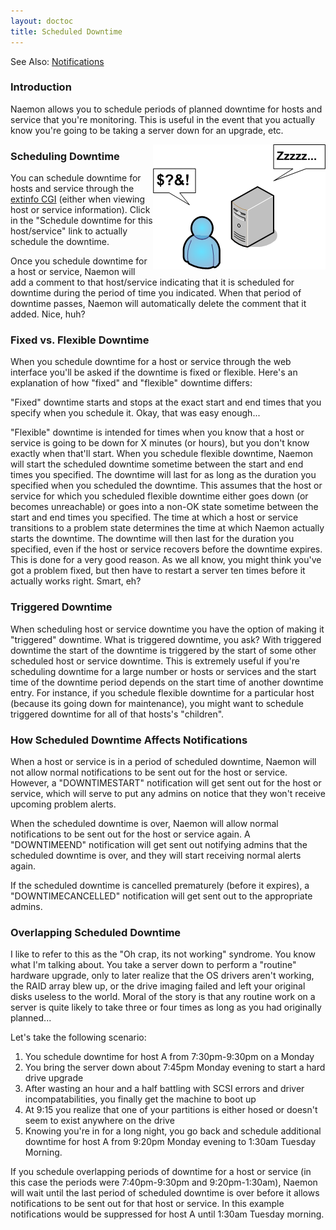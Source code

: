 ```yaml
---
layout: doctoc
title: Scheduled Downtime
---
```




<span class="glyphicon glyphicon-arrow-right"></span> See Also: <a href="notifications.html">Notifications</a>

### Introduction

Naemon allows you to schedule periods of planned downtime for hosts and service that you're monitoring.  This is useful in the event that you actually know you're going to be taking a server down for an upgrade, etc.

<img src="/images/downtime.png" border="0" style="float: right;" alt="Scheduled Downtime" title="Scheduled Downtime">

### Scheduling Downtime

You can schedule downtime for hosts and service through the <a href="cgis.html#extinfo_cgi">extinfo CGI</a> (either when viewing host or service information).  Click in the "Schedule downtime for this host/service" link to actually schedule the downtime.

Once you schedule downtime for a host or service, Naemon will add a comment to that host/service indicating that it is scheduled for downtime during the period of time you indicated.  When that period of downtime passes, Naemon will automatically delete the comment that it added.  Nice, huh?

### Fixed vs. Flexible Downtime

When you schedule downtime for a host or service through the web interface you'll be asked if the downtime is fixed or flexible.  Here's an explanation of how "fixed" and "flexible" downtime differs:

"Fixed" downtime starts and stops at the exact start and end times that you specify when you schedule it.  Okay, that was easy enough...

"Flexible" downtime is intended for times when you know that a host or service is going to be down for X minutes (or hours), but you don't know exactly when that'll start.  When you schedule flexible downtime, Naemon will start the scheduled downtime sometime between the start and end times you specified.  The downtime will last for as long as the duration you specified when you scheduled the downtime.  This assumes that the host or service for which you scheduled flexible downtime either goes down (or becomes unreachable) or goes into a non-OK state sometime between the start and end times you specified.  The time at which a host or service transitions to a problem state determines the time at which Naemon actually starts the downtime.  The downtime will then last for the duration you specified, even if the host or service recovers before the downtime expires.  This is done for a very good reason.  As we all know, you might think you've got a problem fixed, but then have to restart a server ten times before it actually works right.  Smart, eh?

### Triggered Downtime

When scheduling host or service downtime you have the option of making it "triggered" downtime.  What is triggered downtime, you ask?  With triggered downtime the start of the downtime is triggered by the start of some other scheduled host or service downtime.  This is extremely useful if you're scheduling downtime for a large number or hosts or services and the start time of the downtime period depends on the start time of another downtime entry.  For instance, if you schedule flexible downtime for a particular host (because its going down for maintenance), you might want to schedule triggered downtime for all of that hosts's "children".

### How Scheduled Downtime Affects Notifications

When a host or service is in a period of scheduled downtime, Naemon will not allow normal notifications to be sent out for the host or service.  However, a "DOWNTIMESTART" notification will get sent out for the host or service, which will serve to put any admins on notice that they won't receive upcoming problem alerts.

When the scheduled downtime is over, Naemon will allow normal notifications to be sent out for the host or service again.  A "DOWNTIMEEND" notification will get sent out notifying admins that the scheduled downtime is over, and they will start receiving normal alerts again.

If the scheduled downtime is cancelled prematurely (before it expires), a "DOWNTIMECANCELLED" notification will get sent out to the appropriate admins.  

### Overlapping Scheduled Downtime

I like to refer to this as the "Oh crap, its not working" syndrome.  You know what I'm talking about.  You take a server down to perform a "routine" hardware upgrade, only to later realize that the OS drivers aren't working, the RAID array blew up, or the drive imaging failed and left your original disks useless to the world.  Moral of the story is that any routine work on a server is quite likely to take three or four times as long as you had originally planned...

Let's take the following scenario:

<ol>
<li>You schedule downtime for host A from 7:30pm-9:30pm on a Monday
<li>You bring the server down about 7:45pm Monday evening to start a hard drive upgrade
<li>After wasting an hour and a half battling with SCSI errors and driver incompatabilities, you finally get the machine to boot up
<li>At 9:15 you realize that one of your partitions is either hosed or doesn't seem to exist anywhere on the drive
<li>Knowing you're in for a long night, you go back and schedule additional downtime for host A from 9:20pm Monday evening to 1:30am Tuesday Morning.
</ol>

If you schedule overlapping periods of downtime for a host or service (in this case the periods were 7:40pm-9:30pm and 9:20pm-1:30am), Naemon will wait until the last period of scheduled downtime is over before it allows notifications to be sent out for that host or service.  In this example notifications would be suppressed for host A until 1:30am Tuesday morning.
